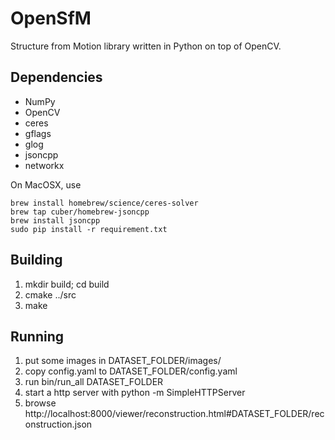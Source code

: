 
OpenSfM
=======

Structure from Motion library written in Python on top of OpenCV.

Dependencies
------------
* NumPy
* OpenCV
* ceres
* gflags
* glog
* jsoncpp
* networkx

On MacOSX, use
```
brew install homebrew/science/ceres-solver
brew tap cuber/homebrew-jsoncpp
brew install jsoncpp
sudo pip install -r requirement.txt
```

Building
--------
1. mkdir build; cd build
2. cmake ../src
3. make



Running
-------
1. put some images in DATASET_FOLDER/images/
2. copy config.yaml to DATASET_FOLDER/config.yaml
3. run bin/run_all DATASET_FOLDER
4. start a http server with python -m SimpleHTTPServer
5. browse http://localhost:8000/viewer/reconstruction.html#DATASET_FOLDER/reconstruction.json
